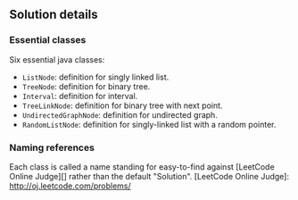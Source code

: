 Solution details
----------------
### Essential classes
Six essential java classes:

* `ListNode`: definition for singly linked list.
* `TreeNode`: definition for binary tree.
* `Interval`: definition for interval.
* `TreeLinkNode`: definition for binary tree with next point.
* `UndirectedGraphNode`: definition for undirected graph.
* `RandomListNode`: definition for singly-linked list with a random pointer.

### Naming references
Each class is called a name standing for easy-to-find against [LeetCode Online Judge][] rather than the default "Solution".
[LeetCode Online Judge]: http://oj.leetcode.com/problems/
